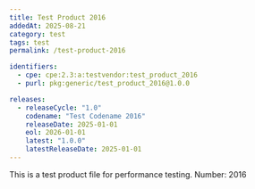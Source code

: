 ```yaml
---
title: Test Product 2016
addedAt: 2025-08-21
category: test
tags: test
permalink: /test-product-2016

identifiers:
  - cpe: cpe:2.3:a:testvendor:test_product_2016
  - purl: pkg:generic/test_product_2016@1.0.0

releases:
  - releaseCycle: "1.0"
    codename: "Test Codename 2016"
    releaseDate: 2025-01-01
    eol: 2026-01-01
    latest: "1.0.0"
    latestReleaseDate: 2025-01-01
---
```


This is a test product file for performance testing. Number: 2016

